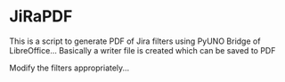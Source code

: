 JiRaPDF
=======
This is a script to generate PDF of Jira filters using PyUNO Bridge of LibreOffice...
Basically a writer file is created which can be saved to PDF

Modify the filters appropriately...
